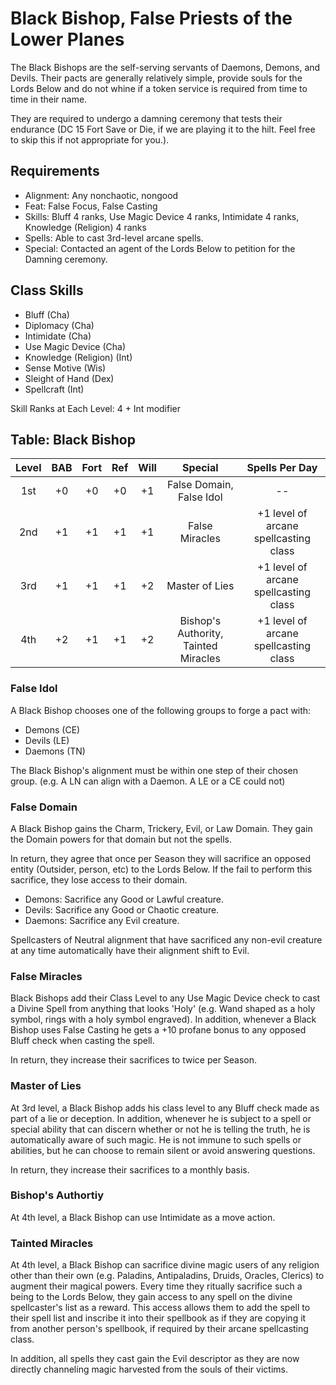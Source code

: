 # Black Bishop, False Priests of the Lower Planes	
	
The Black Bishops are the self-serving servants of Daemons, Demons, and Devils. Their pacts are generally relatively simple, provide souls for the Lords Below and do not whine if a token service is required from time to time in their name.

They are required to undergo a damning ceremony that tests their endurance (DC 15 Fort Save or Die, if we are playing it to the hilt. Feel free to skip this if not appropriate for you.).

## Requirements
 * Alignment: Any nonchaotic, nongood
 * Feat: False Focus, False Casting
 * Skills: Bluff 4 ranks, Use Magic Device 4 ranks, Intimidate 4 ranks, Knowledge (Religion) 4 ranks
 * Spells: Able to cast 3rd-level arcane spells.
 * Special: Contacted an agent of the Lords Below to petition for the Damning ceremony.


## Class Skills
 * Bluff (Cha)
 * Diplomacy (Cha)
 * Intimidate (Cha)
 * Use Magic Device (Cha)
 * Knowledge (Religion) (Int)
 * Sense Motive (Wis)
 * Sleight of Hand (Dex)
 * Spellcraft (Int)

Skill Ranks at Each Level: 4 + Int modifier

## Table: Black Bishop

| Level| BAB |Fort|Ref |Will| Special  | Spells Per Day |
|:----:|:---:|:--:|:--:|:--:|:----:|:----:|
| 1st  | +0  | +0 | +0 | +1 | False Domain, False Idol | -- |
| 2nd  | +1  | +1 | +1 | +1 | False Miracles | +1 level of arcane spellcasting class |
| 3rd  | +1  | +1 | +1 | +2 | Master of Lies | +1 level of arcane spellcasting class |
| 4th  | +2  | +1 | +1 | +2 | Bishop's Authority, Tainted Miracles | +1 level of arcane spellcasting class |

### False Idol

A Black Bishop chooses one of the following groups to forge a pact with:
* Demons (CE)
* Devils (LE)
* Daemons (TN)

The Black Bishop's alignment must be within one step of their chosen group. (e.g. A LN can align with a Daemon. A LE or a CE could not)

### False Domain

A Black Bishop gains the Charm, Trickery, Evil, or Law Domain. They gain the Domain powers for that domain but not the spells.

In return, they agree that once per Season they will sacrifice an opposed entity (Outsider, person, etc) to the Lords Below. If the fail to perform this sacrifice, they lose access to their domain.

 * Demons: Sacrifice any Good or Lawful creature.
 * Devils: Sacrifice any Good or Chaotic creature.
 * Daemons: Sacrifice any Evil creature.

Spellcasters of Neutral alignment that have sacrificed any non-evil creature at any time automatically have their alignment shift to Evil.

### False Miracles

Black Bishops add their Class Level to any Use Magic Device check to cast a Divine Spell from anything that looks 'Holy' (e.g. Wand shaped as a holy symbol, rings with a holy symbol engraved). In addition, whenever a Black Bishop uses False Casting he gets a +10 profane bonus to any opposed Bluff check when casting the spell.

In return, they increase their sacrifices to twice per Season.

### Master of Lies

 At 3rd level, a Black Bishop adds his class level to any Bluff check made as part of a lie or deception. In addition, whenever he is subject to a spell or special ability that can discern whether or not he is telling the truth, he is automatically aware of such magic. He is not immune to such spells or abilities, but he can choose to remain silent or avoid answering questions.

In return, they increase their sacrifices to a monthly basis.

### Bishop's Authortiy

 At 4th level, a Black Bishop can use Intimidate as a move action.

### Tainted Miracles

 At 4th level, a Black Bishop can sacrifice divine magic users of any religion other than their own (e.g. Paladins, Antipaladins, Druids, Oracles, Clerics) to augment their magical powers. Every time they ritually sacrifice such a being to the Lords Below, they gain access to any spell on the divine spellcaster's list as a reward. This access allows them to add the spell to their spell list and inscribe it into their spellbook as if they are copying it from another person's spellbook, if required by their arcane spellcasting class.

In addition, all spells they cast gain the Evil descriptor as they are now directly channeling magic harvested from the souls of their victims. 

